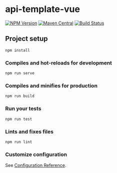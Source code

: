 # api-template-vue

[![NPM Version](https://img.shields.io/npm/v/@uportal/api-template-vue.svg)](https://www.npmjs.com/package/@uportal/api-template-vue)
[![Maven Central](https://maven-badges.herokuapp.com/maven-central/org.webjars.npm/uportal__api-template-vue/badge.svg)](https://maven-badges.herokuapp.com/maven-central/org.webjars.npm/uportal__api-template-vue) 
[![Build Status](https://travis-ci.org/uPortal-contrib/uPortal-web-components.svg?branch=master)](https://travis-ci.org/uPortal-contrib/uPortal-web-components)

## Project setup

```
npm install
```

### Compiles and hot-reloads for development

```
npm run serve
```

### Compiles and minifies for production

```
npm run build
```

### Run your tests

```
npm run test
```

### Lints and fixes files

```
npm run lint
```

### Customize configuration

See [Configuration Reference](https://cli.vuejs.org/config/).
